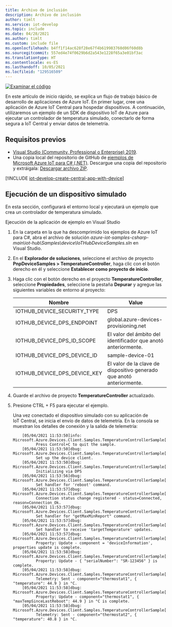 ```yaml
---
title: Archivo de inclusión
description: Archivo de inclusión
author: timlt
ms.service: iot-develop
ms.topic: include
ms.date: 04/28/2021
ms.author: timlt
ms.custom: include file
ms.openlocfilehash: b4ff1f14ac628f28e67f4b619983760d06f60d8b
ms.sourcegitcommit: 557ed4e74f0629b6d2a543e1228f65a3e01bf3ac
ms.translationtype: HT
ms.contentlocale: es-ES
ms.lasthandoff: 10/05/2021
ms.locfileid: "129516509"
---
```

[![Examinar el código](../articles/iot-develop/media/common/browse-code.svg)](https://github.com/Azure-Samples/azure-iot-samples-csharp/tree/main/iot-hub/Samples/device/PnpDeviceSamples)

En este artículo de inicio rápido, se explica un flujo de trabajo básico de desarrollo de aplicaciones de Azure IoT. En primer lugar, cree una aplicación de Azure IoT Central para hospedar dispositivos. A continuación, utilizaremos un ejemplo de un SDK de dispositivo IoT de Azure para ejecutar un controlador de temperatura simulado, conectarlo de forma segura a IoT Central y enviar datos de telemetría.

## <a name="prerequisites"></a>Requisitos previos
- [Visual Studio (Community, Professional o Enterprise) 2019](https://visualstudio.microsoft.com/downloads/).
- Una copia local del repositorio de GitHub de [ejemplos de Microsoft Azure IoT para C# (.NET)](https://github.com/Azure-Samples/azure-iot-samples-csharp). Descargue una copia del repositorio y extráigala: [Descargar archivo ZIP](https://github.com/Azure-Samples/azure-iot-samples-csharp/archive/main.zip).

[!INCLUDE [iot-develop-create-central-app-with-device](iot-develop-create-central-app-with-device.md)]

## <a name="run-a-simulated-device"></a>Ejecución de un dispositivo simulado
En esta sección, configurará el entorno local y ejecutará un ejemplo que crea un controlador de temperatura simulado.

Ejecución de la aplicación de ejemplo en Visual Studio

1. En la carpeta en la que ha descomprimido los ejemplos de Azure IoT para C#, abra el archivo de solución *azure-iot-samples-csharp-main\iot-hub\Samples\device\IoTHubDeviceSamples.sln* en Visual Studio. 

1. En el **Explorador de soluciones**, seleccione el archivo de proyecto **PnpDeviceSamples > TemperatureController**, haga clic con el botón derecho en él y seleccione **Establecer como proyecto de inicio**.

1. Haga clic con el botón derecho en el proyecto **TemperatureController**, seleccione **Propiedades**, seleccione la pestaña **Depurar** y agregue las siguientes variables de entorno al proyecto:

    | Nombre | Value |
    | ---- | ----- |
    | IOTHUB_DEVICE_SECURITY_TYPE | DPS |
    | IOTHUB_DEVICE_DPS_ENDPOINT | global.azure-devices-provisioning.net |
    | IOTHUB_DEVICE_DPS_ID_SCOPE | El valor del ámbito del identificador que anotó anteriormente. |
    | IOTHUB_DEVICE_DPS_DEVICE_ID | sample-device-01 |
    | IOTHUB_DEVICE_DPS_DEVICE_KEY | El valor de la clave de dispositivo generado que anotó anteriormente. |

1. Guarde el archivo de proyecto **TemperatureController** actualizado.

1. Presione CTRL + F5 para ejecutar el ejemplo.

    Una vez conectado el dispositivo simulado con su aplicación de IoT Central, se inicia el envío de datos de telemetría. En la consola se muestran los detalles de conexión y la salida de telemetría: 
    
    ```output
        [05/04/2021 11:53:50]info: Microsoft.Azure.Devices.Client.Samples.TemperatureControllerSample[0]
              Press Control+C to quit the sample.
        [05/04/2021 11:53:50]dbug: Microsoft.Azure.Devices.Client.Samples.TemperatureControllerSample[0]
              Set up the device client.
        [05/04/2021 11:53:50]dbug: Microsoft.Azure.Devices.Client.Samples.TemperatureControllerSample[0]
              Initializing via DPS
        [05/04/2021 11:53:56]dbug: Microsoft.Azure.Devices.Client.Samples.TemperatureControllerSample[0]
              Set handler for 'reboot' command.
        [05/04/2021 11:53:57]dbug: Microsoft.Azure.Devices.Client.Samples.TemperatureControllerSample[0]
              Connection status change registered - status=Connected, reason=Connection_Ok.
        [05/04/2021 11:53:57]dbug: Microsoft.Azure.Devices.Client.Samples.TemperatureControllerSample[0]
              Set handler for "getMaxMinReport" command.
        [05/04/2021 11:53:57]dbug: Microsoft.Azure.Devices.Client.Samples.TemperatureControllerSample[0]
              Set handler to receive 'targetTemperature' updates.
        [05/04/2021 11:53:57]dbug: Microsoft.Azure.Devices.Client.Samples.TemperatureControllerSample[0]
              Property: Update - component = 'deviceInformation', properties update is complete.
        [05/04/2021 11:53:58]dbug: Microsoft.Azure.Devices.Client.Samples.TemperatureControllerSample[0]
              Property: Update - { "serialNumber": "SR-123456" } is complete.
        [05/04/2021 11:53:58]dbug: Microsoft.Azure.Devices.Client.Samples.TemperatureControllerSample[0]
              Telemetry: Sent - component="thermostat1", { "temperature": 44.9 } in °C.
        [05/04/2021 11:53:58]dbug: Microsoft.Azure.Devices.Client.Samples.TemperatureControllerSample[0]
              Property: Update - component="thermostat1", { "maxTempSinceLastReboot": 44.9 } in °C is complete.
        [05/04/2021 11:53:58]dbug: Microsoft.Azure.Devices.Client.Samples.TemperatureControllerSample[0]
              Telemetry: Sent - component="thermostat2", { "temperature": 40.8 } in °C.
    ```